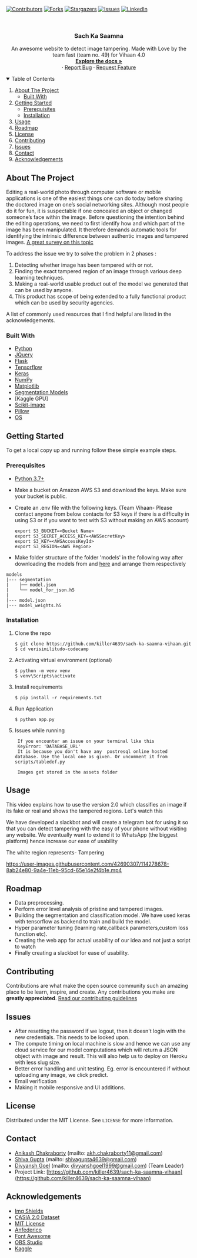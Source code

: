 <!-- PROJECT SHIELDS -->
<!--
*** I'm using markdown "reference style" links for readability.
*** Reference links are enclosed in brackets [ ] instead of parentheses ( ).
*** See the bottom of this document for the declaration of the reference variables
*** for contributors-url, forks-url, etc. This is an optional, concise syntax you may use.
*** https://www.markdownguide.org/basic-syntax/#reference-style-links
-->

[![Contributors][contributors-shield]][contributors-url]
[![Forks][forks-shield]][forks-url]
[![Stargazers][stars-shield]][stars-url]
[![Issues][issues-shield]][issues-url]
[![LinkedIn][linkedin-shield]][linkedin-url]

<!-- PROJECT LOGO -->
<br />

<p align="center">


  <h3 align="center">Sach Ka Saamna</h3>

  <p align="center">
    An awesome website to detect image tampering. Made with Love by the team fast (team no. 49) for  Vihaan 4.0
    <br />
    <a href="https://github.com/killer4639/sach-ka-saamna-vihaan"><strong>Explore the docs »</strong></a>
    <br />
    ·
    <a href="https://github.com/killer4639/sach-ka-saamna-vihaan/issues">Report Bug</a>
    ·
    <a href="https://github.com/killer4639/sach-ka-saamna-vihaan/issues">Request Feature</a>
  </p>
</p>

  
<!-- TABLE OF CONTENTS -->
<details open="open">
  <summary>Table of Contents</summary>
  <ol>
    <li>
      <a href="#about-the-project">About The Project</a>
      <ul>
        <li><a href="#built-with">Built With</a></li>
      </ul>
    </li>
    <li>
      <a href="#getting-started">Getting Started</a>
      <ul>
        <li><a href="#prerequisites">Prerequisites</a></li>
        <li><a href="#installation">Installation</a></li>
      </ul>
    </li>
    <li><a href="#usage">Usage</a></li>
    <li><a href="#roadmap">Roadmap</a></li>
    <li><a href="#license">License</a></li>
    <li><a href="#contributing">Contributing</a></li>
    <li><a href="#issues">Issues</a></li>
    <li><a href="#contact">Contact</a></li>
    <li><a href="#acknowledgements">Acknowledgements</a></li>
  </ol>
</details>

<!-- ABOUT THE PROJECT -->

## About The Project

Editing a real-world photo through computer software or mobile applications is one of the easiest things one can do today before sharing the doctored image on one’s social networking sites. Although most people do it for fun, it is suspectable if one concealed an object or changed someone’s face within the image. Before questioning the intention behind the editing operations, we need to first identify how and which part of the image has been manipulated. It therefore demands automatic tools for identifying the intrinsic difference between authentic images and tampered images. [A great survey on this topic](https://www.sciencedirect.com/science/article/abs/pii/S104732031830350X)

To address the issue we try to solve the problem in 2 phases :

1. Detecting whether image has been tampered with or not.
2. Finding the exact tampered region of an image through various deep learning techniques.
3. Making a real-world usable product out of the model we generated that can be used by anyone.
4. This product has scope of being extended to a fully functional product which can be used by security agencies.

A list of commonly used resources that I find helpful are listed in the acknowledgements.

### Built With

- [Python](https://www.python.org)
- [JQuery](https://jquery.com)
- [Flask](https://flask.palletsprojects.com/en/1.1.x/)
- [Tensorflow](https://www.tensorflow.org/)
- [Keras](https://www.keras.io)
- [NumPy](https://www.numpy.org/)
- [Matplotlib](https://www.matplotlib.org/)
- [Segmentation Models](https://segmentation-models.readthedocs.io/en/latest/#)
- [Kaggle GPU]
- [Scikit-image](https://scikit-image.org/)
- [Pillow](https://pypi.org/project/Pillow/)
- [OS](https://docs.python.org/3/library/os.html)

<!-- GETTING STARTED -->

## Getting Started

To get a local copy up and running follow these simple example steps.

### Prerequisites

- [Python 3.7+](https://www.python.org/downloads/)
- Make a bucket on Amazon AWS S3 and download the keys. Make sure your bucket is public.
- Create an .env file with the following keys. (Team Vihaan- Please contact anyone from below contacts for S3 keys if there is a difficulty in using S3 or if you want to test with S3 without making an AWS account) 

  ```
  export S3_BUCKET=<Bucket Name>
  export S3_SECRET_ACCESS_KEY=<AWSSecretKey>
  export S3_KEY=<AWSAccessKeyId>
  export S3_REGION=<AWS Region>

  ```
  
 - Make folder structure of the folder 'models' in the following way after downloading the models from and [here](https://drive.google.com/drive/folders/146X2Z_ubUO8W_0JLEx8Jrvw8937MUr2q?usp=sharing) and arrange them respectively
 
```
models
|--- segmentation
|    ├── model.json
|    └── model_for_json.h5
|     
|--- model.json
|--- model_weights.h5
```

### Installation

1. Clone the repo
   ```
   $ git clone https://github.com/killer4639/sach-ka-saamna-vihaan.git
   $ cd verisimilitudo-codecamp
   ```
2. Activating virtual environment (optional)
   ```
   $ python -m venv venv
   $ venv\Scripts\activate
   ```
3. Install requirements
   ```
   $ pip install -r requirements.txt
   ```
4. Run Application

   ```
   $ python app.py
   ```

5. Issues while running

   ```
    If you encounter an issue on your terminal like this
    KeyError: 'DATABASE_URL'
    It is because you don't have any  postresql online hosted database. Use the local one as given. Or uncomment it from scripts/tabledef.py

    Images get stored in the assets folder
   ```

<!-- USAGE EXAMPLES -->

## Usage

This video explains how to use the version 2.0 which classifies an image if its fake or real and shows the tampered regions. Let's watch this

We have developed a slackbot and will create a telegram bot for using it so that you can detect tampering with the easy of your phone without visiting any website. We eventually want to extend it to WhatsApp (the biggest platform) hence increase our ease of usability

The white region represents- Tampering

https://user-images.githubusercontent.com/42690307/114278678-8ab24e80-9a4e-11eb-95cd-65e14e2f4b1e.mp4


<!-- ROADMAP -->

## Roadmap

- Data preprocessing.
- Perform error level analysis of pristine and tampered images.
- Building the segmentation and classification model. We have used keras with tensorflow as backend to train and build the model.
- Hyper parameter tuning (learning rate,callback parameters,custom loss function etc).
- Creating the web app for actual usability of our idea and not just a script to watch
- Finally creating a slackbot for ease of usability.

<!-- CONTRIBUTING -->

## Contributing

Contributions are what make the open source community such an amazing place to be learn, inspire, and create. Any contributions you make are **greatly appreciated**.
<a href="https://github.com/killer4639/sach-ka-saamna-vihaan/blob/master/CONTRIBUTING.md">Read our contributing guidelines</a>

<!-- ISSUES -->

## Issues

- After resetting the password if we logout, then it doesn't login with the new credentials. This needs to be looked upon.
- The compute timing on local machine is slow and hence we can use any cloud service for our model computations which will return a JSON object with image and result. This will also help us to deploy on Heroku with less slug size.
- Better error handling and unit testing. Eg. error is encountered if without uploading any image, we click predict.
- Email verification
- Making it mobile responsive and UI additions.

<!-- LICENSE -->

## License

Distributed under the MIT License. See `LICENSE` for more information.

<!-- CONTACT -->

## Contact

- [Anikash Chakraborty](https://www.linkedin.com/in/anikash-chakraborty/) (mailto: akh.chakraborty11@gmail.com)
- [Shiva Gupta](https://www.linkedin.com/in/shiva-gupta-1843b6170/) (mailto: shivagupta4639@gmail.com)
- [Divyansh Goel](https://www.linkedin.com/in/divyansh-goel-a0a433166/) (mailto: divyanshgoel1999@gmail.com) (Team Leader)
- Project Link: [https://github.com/killer4639/sach-ka-saamna-vihaan](https://github.com/killer4639/sach-ka-saamna-vihaan)

<!-- ACKNOWLEDGEMENTS -->

## Acknowledgements

- [Img Shields](https://shields.io)
- [CASIA 2.0 Dataset](https://github.com/namtpham/casia2groundtruth)
- [MIT License](https://spdx.org/licenses/MIT.html)
- [Anfederico](https://github.com/anfederico/flaskex)
- [Font Awesome](https://fontawesome.com)
- [OBS Studio](https://obsproject.com)
- [Kaggle](https://www.kaggle.com/)

<!-- MARKDOWN LINKS & IMAGES -->
<!-- https://www.markdownguide.org/basic-syntax/#reference-style-links -->

[contributors-shield]: https://img.shields.io/github/contributors/killer4639/sach-ka-saamna-vihaan.svg?style=for-the-badge
[contributors-url]: https://github.com/killer4639/sach-ka-saamna-vihaan/graphs/contributors
[forks-shield]: https://img.shields.io/github/forks/killer4639/sach-ka-saamna-vihaan.svg?style=for-the-badge
[forks-url]: https://github.com/killer4639/sach-ka-saamna-vihaan/network/members
[stars-shield]: https://img.shields.io/github/stars/killer4639/sach-ka-saamna-vihaan.svg?style=for-the-badge
[stars-url]: https://github.com/killer4639/sach-ka-saamna-vihaan/stargazers
[issues-shield]: https://img.shields.io/github/issues/killer4639/sach-ka-saamna-vihaan.svg?style=for-the-badge
[issues-url]: https://github.com/killer4639/sach-ka-saamna-vihaan/issues
[license-shield]: https://img.shields.io/github/license/killer4639/sach-ka-saamna-vihaan.svg?style=for-the-badge
[license-url]: https://github.com/killer4639/sach-ka-saamna-vihaan/blob/master/LICENSE.txt
[linkedin-shield]: https://img.shields.io/badge/-LinkedIn-black.svg?style=for-the-badge&logo=linkedin&colorB=555
[linkedin-url]: https://www.linkedin.com/in/anikash-chakraborty/

